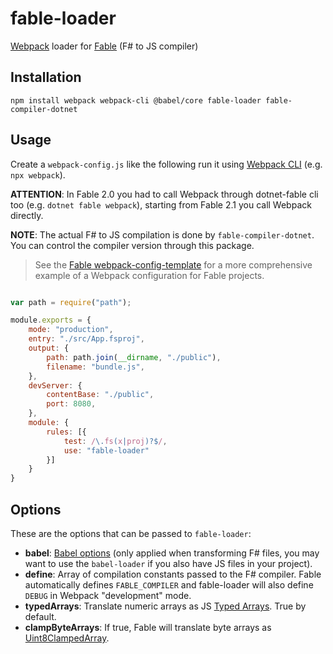 # fable-loader

[Webpack](https://webpack.js.org/) loader for [Fable](http://fable.io/) (F# to JS compiler)

## Installation

```npm install webpack webpack-cli @babel/core fable-loader fable-compiler-dotnet```

## Usage

Create a `webpack-config.js` like the following run it using [Webpack CLI](https://webpack.js.org/guides/getting-started/) (e.g. `npx webpack`).

**ATTENTION**: In Fable 2.0 you had to call Webpack through dotnet-fable cli too (e.g. `dotnet fable webpack`), starting from Fable 2.1 you call Webpack directly.

**NOTE**: The actual F# to JS compilation is done by `fable-compiler-dotnet`. You can control the compiler version through this package.

> See the [Fable webpack-config-template](https://github.com/fable-compiler/webpack-config-template) for a more comprehensive example of a Webpack configuration for Fable projects.

```js

var path = require("path");

module.exports = {
    mode: "production",
    entry: "./src/App.fsproj",
    output: {
        path: path.join(__dirname, "./public"),
        filename: "bundle.js",
    },
    devServer: {
        contentBase: "./public",
        port: 8080,
    },
    module: {
        rules: [{
            test: /\.fs(x|proj)?$/,
            use: "fable-loader"
        }]
    }
}

```

## Options

These are the options that can be passed to `fable-loader`:

- **babel**: [Babel options](https://babeljs.io/docs/en/options) (only applied when transforming F# files, you may want to use the `babel-loader` if you also have JS files in your project).
- **define**: Array of compilation constants passed to the F# compiler. Fable automatically defines `FABLE_COMPILER` and fable-loader will also define `DEBUG` in Webpack "development" mode.
- **typedArrays**: Translate numeric arrays as JS [Typed Arrays](https://developer.mozilla.org/en-US/docs/Web/JavaScript/Reference/Global_Objects/TypedArray). True by default.
- **clampByteArrays**: If true, Fable will translate byte arrays as [Uint8ClampedArray](https://developer.mozilla.org/en-US/docs/Web/JavaScript/Reference/Global_Objects/Uint8ClampedArray).
